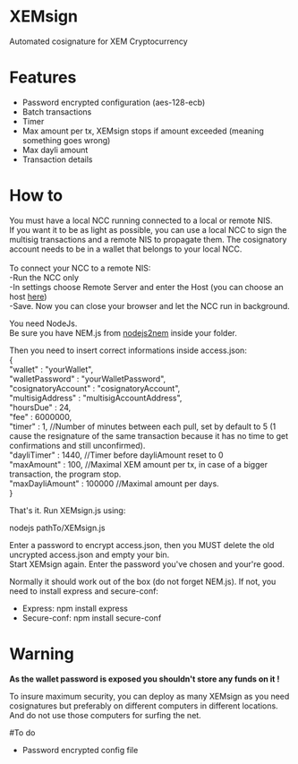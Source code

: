 # XEMsign
Automated cosignature for XEM Cryptocurrency

# Features
- Password encrypted configuration (aes-128-ecb)
- Batch transactions
- Timer
- Max amount per tx, XEMsign stops if amount exceeded (meaning something goes wrong)
- Max dayli amount
- Transaction details

# How to

You must have a local NCC running connected to a local or remote NIS.<br>
If you want it to be as light as possible, you can use a local NCC to sign the multisig transactions and a remote NIS to propagate them. The cosignatory account needs to be in a wallet that belongs to your local NCC.<br><br>
To connect your NCC to a remote NIS:<br>
-Run the NCC only<br>
-In settings choose Remote Server and enter the Host (you can choose an host <a href="http://www.nodeexplorer.com/" target="_blank">here</a>)<br>
-Save. Now you can close your browser and let the NCC run in background.

You need NodeJs.<br>
Be sure you have NEM.js from <a href="https://github.com/NewEconomyMovement/nodejs2nem" target="_blank">nodejs2nem</a> inside your folder.

Then you need to insert correct informations inside access.json:<br>
{<br>
"wallet" : "yourWallet",<br>
"walletPassword" : "yourWalletPassword",<br>
"cosignatoryAccount" : "cosignatoryAccount",<br>
"multisigAddress" : "multisigAccountAddress",<br>
"hoursDue" : 24,<br>
"fee" : 6000000,<br>
"timer" : 1, //Number of minutes between each pull, set by default to 5 (1 cause the resignature of the same transaction because it has no time to get confirmations and still unconfirmed).<br>
"dayliTimer" : 1440, //Timer before dayliAmount reset to 0<br>
"maxAmount" : 100, //Maximal XEM amount per tx, in case of a bigger transaction, the program stop.<br>
"maxDayliAmount" : 100000 //Maximal amount per days.<br>
}<br>

That's it. Run XEMsign.js using:

nodejs pathTo/XEMsign.js

Enter a password to encrypt access.json, then you MUST delete the old uncrypted access.json and empty your bin.<br>
Start XEMsign again. Enter the password you've chosen and your're good.

Normally it should work out of the box (do not forget NEM.js). If not, you need to install express and secure-conf:
- Express: npm install express
- Secure-conf: npm install secure-conf

# Warning 

<b>As the wallet password is exposed you shouldn't store any funds on it !</b>

To insure maximum security, you can deploy as many XEMsign as you need cosignatures but preferably on different computers in different locations. And do not use those computers for surfing the net.

#To do
- Password encrypted config file
